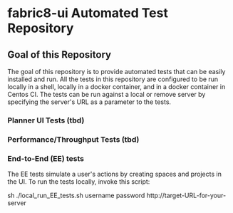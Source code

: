# fabric8-ui Automated Test Repository

## Goal of this Repository

The goal of this repository is to provide automated tests that can be easily installed and run. All the tests in this repository are configured to be run locally in a shell, locally in a docker container, and in a docker container in Centos CI. The tests can be run against a local or remove server by specifying the server's URL as a parameter to the tests.

### Planner UI Tests (tbd)

### Performance/Throughput Tests (tbd)

### End-to-End (EE) tests

The EE tests simulate a user's actions by creating spaces and projects in the UI. To run the tests locally, invoke this script:

sh ./local_run_EE_tests.sh username password http://target-URL-for-your-server

